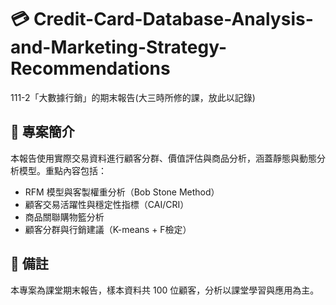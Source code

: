 # 💳 Credit-Card-Database-Analysis-and-Marketing-Strategy-Recommendations
111-2「大數據行銷」的期末報告(大三時所修的課，放此以記錄)  

## 📘 專案簡介

本報告使用實際交易資料進行顧客分群、價值評估與商品分析，涵蓋靜態與動態分析模型。重點內容包括：  
- RFM 模型與客製權重分析（Bob Stone Method）  
- 顧客交易活躍性與穩定性指標（CAI/CRI）  
- 商品關聯購物籃分析  
- 顧客分群與行銷建議（K-means + F檢定）

## 📝 備註

本專案為課堂期末報告，樣本資料共 100 位顧客，分析以課堂學習與應用為主。
